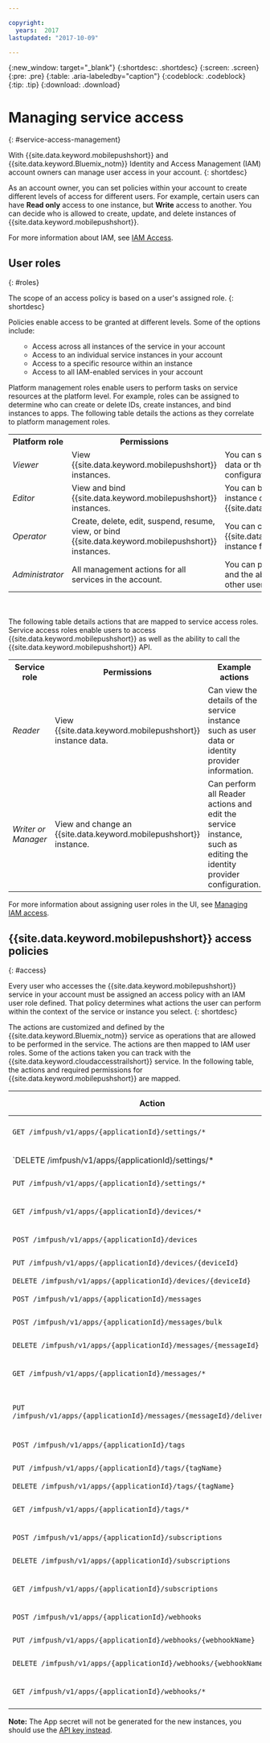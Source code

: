 ```yaml
---

copyright:
  years:  2017
lastupdated: "2017-10-09"

---
```


{:new_window: target="_blank"}
{:shortdesc: .shortdesc}
{:screen: .screen}
{:pre: .pre}
{:table: .aria-labeledby="caption"}
{:codeblock: .codeblock}
{:tip: .tip}
{:download: .download}

# Managing service access
{: #service-access-management}

With {{site.data.keyword.mobilepushshort}} and {{site.data.keyword.Bluemix_notm}} Identity and Access Management (IAM) account owners can manage user access in your account.
{: shortdesc}

As an account owner, you can set policies within your account to create different levels of access for different users. For example, certain users can have **Read only** access to one instance, but **Write** access to another. You can decide who is allowed to create, update, and delete instances of {{site.data.keyword.mobilepushshort}}.

For more information about IAM, see [IAM Access](/docs/iam/users_roles.html).

## User roles
{: #roles}

The scope of an access policy is based on a user's assigned role.
{: shortdesc}

Policies enable access to be granted at different levels. Some of the options include:
<ul><ul>
  <li>Access across all instances of the service in your account</li>
  <li>Access to an individual service instances in your account</li>
  <li>Access to a specific resource within an instance</li>
  <li>Access to all IAM-enabled services in your account</li>
</ul></ul>

Platform management roles enable users to perform tasks on service resources at the platform level. For example, roles can be assigned to determine who can create or delete IDs, create instances, and bind instances to apps. The following table details the actions as they correlate to platform management roles.

<table>
  <tr>
    <th>Platform role</th>
    <th>Permissions</th>
    <th>Example actions</th>
  </tr>
  <tr>
    <td><i>Viewer</i></td>
    <td>View {{site.data.keyword.mobilepushshort}} instances.</td>
    <td>You can see a Cloud Directory user's data or the identity provider configuration.</td>
  </tr>
  <tr>
    <td><i>Editor</i></td>
    <td>View and bind {{site.data.keyword.mobilepushshort}} instances.</td>
    <td>You can bind applications to an instance of {{site.data.keyword.mobilepushshort}}.</td>
  </tr>
  <tr>
    <td><i>Operator</i></td>
    <td>Create, delete, edit, suspend, resume, view, or bind {{site.data.keyword.mobilepushshort}} instances.</td>
    <td>You can create or delete an {{site.data.keyword.mobilepushshort}} instance from the catalog.</td>
  </tr>
  <tr>
    <td><i>Administrator</i></td>
    <td>All management actions for all services in the account.</td>
    <td>You can perform all operator actions and the ability to assign policies to other users.</td>
  </tr>
</table>

</br>
</br>
The following table details actions that are mapped to service access roles. Service access roles enable users to access {{site.data.keyword.mobilepushshort}} as well as the ability to call the {{site.data.keyword.mobilepushshort}} API.


<table>
  <tr>
    <th>Service role</th>
    <th>Permissions</th>
    <th>Example actions</th>
  </tr>
  <tr>
    <td><i>Reader</i></td>
    <td>View {{site.data.keyword.mobilepushshort}} instance data.</td>
    <td>Can view the details of the service instance such as user data or identity provider information.</td>
  </tr>
  <tr>
    <td> <i>Writer or Manager</i></td>
    <td>View and change an {{site.data.keyword.mobilepushshort}} instance.</td>
    <td>Can perform all Reader actions and edit the service instance, such as editing the identity provider configuration. </li></ul></td>
  </tr>
</table>

For more information about assigning user roles in the UI, see [Managing IAM access](/docs/iam/mngiam.html#iammanidaccser).


## {{site.data.keyword.mobilepushshort}} access policies
{: #access}

Every user who accesses the {{site.data.keyword.mobilepushshort}} service in your account must be assigned an access policy with an IAM user role defined. That policy determines what actions the user can perform within the context of the service or instance you select.
{: shortdesc}

The actions are customized and defined by the {{site.data.keyword.Bluemix_notm}} service as operations that are allowed to be performed in the service. The actions are then mapped to IAM user roles. Some of the actions taken you can track with the {{site.data.keyword.cloudaccesstrailshort}} service. In the following table, the actions and required permissions for {{site.data.keyword.mobilepushshort}} are mapped.

|Action |Explanation |Required role |
|----------------------------------------------------|------------------|------------------------------|
|`GET /imfpush/v1/apps/{applicationId}/settings/*` |Get app settings |Manager, Writer, Reader|
|`DELETE /imfpush/v1/apps/{applicationId}/settings/* |Delete app settings |Manager|
|`PUT /imfpush/v1/apps/{applicationId}/settings/*` |Update app settings |Manager|
|`GET /imfpush/v1/apps/{applicationId}/devices/* ` |Get devices |Manager, Writer, Reader|
|`POST /imfpush/v1/apps/{applicationId}/devices` |Register device |Manager, Writer|
|`PUT /imfpush/v1/apps/{applicationId}/devices/{deviceId}` |Update device |Manager, Writer|
|`DELETE /imfpush/v1/apps/{applicationId}/devices/{deviceId}` |Delete device |Manager|
|`POST /imfpush/v1/apps/{applicationId}/messages` |Send messages |Manager, Writer|
|`POST /imfpush/v1/apps/{applicationId}/messages/bulk` |Send bulk messages |Manager, Writer|
|`DELETE /imfpush/v1/apps/{applicationId}/messages/{messageId}` |Delete a message |Manager|
|`GET /imfpush/v1/apps/{applicationId}/messages/*` |Get messages |Manager, Reader, Writer|
|`PUT /imfpush/v1/apps/{applicationId}/messages/{messageId}/deliverystatus` |Update message delivery status|Manager, Writer|
|`POST /imfpush/v1/apps/{applicationId}/tags` |Create tags |Manager, Writer|
|`PUT /imfpush/v1/apps/{applicationId}/tags/{tagName}` |Update tag   |Manager, Writer|
|`DELETE /imfpush/v1/apps/{applicationId}/tags/{tagName}` |Delete tag   |Manager|
|`GET /imfpush/v1/apps/{applicationId}/tags/*` |Get tags |Manager, Reader, Writer|
|`POST /imfpush/v1/apps/{applicationId}/subscriptions` |Create subscriptions |Manager, Writer|
|`DELETE /imfpush/v1/apps/{applicationId}/subscriptions` |Delete subscriptions |Manager|
|`GET /imfpush/v1/apps/{applicationId}/subscriptions` |Get Subscriptions |Manager, Reader, Writer|
|`POST /imfpush/v1/apps/{applicationId}/webhooks` |Create webhook |Manager, Writer|
|`PUT /imfpush/v1/apps/{applicationId}/webhooks/{webhookName}` |Update webhook |Manager, Writer|
|`DELETE /imfpush/v1/apps/{applicationId}/webhooks/{webhookName}` |Delete webhook |Manager|
|`GET /imfpush/v1/apps/{applicationId}/webhooks/*` |Get webhook |Manager, Reader, Writer|-|


**Note:** The App secret will not be generated for the new instances, you should use the [API key instead](/docs/iam/login_fedid.html).
